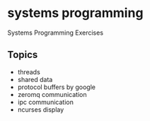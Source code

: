 # systems programming
Systems Programming Exercises

## Topics

- threads
- shared data
- protocol buffers by google
- zeromq communication
- ipc communication
- ncurses display
